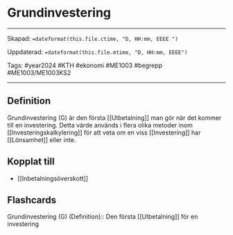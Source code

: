 # Grundinvestering

---
Skapad: `=dateformat(this.file.ctime, "D, HH:mm, EEEE ")`

Uppdaterad: `=dateformat(this.file.mtime, "D, HH:mm, EEEE")`

Tags: #year2024 #KTH #ekonomi #ME1003 #begrepp #ME1003/ME1003KS2

---

## Definition

Grundinvestering (G) är den första [[Utbetalning]] man gör när det kommer till en investering. Detta värde används i flera olika metoder inom [[Investeringskalkylering]] för att veta om en viss [[Investering]] har [[Lönsamhet]] eller inte.

## Kopplat till

- [[Inbetalningsöverskott]]

## Flashcards

Grundinvestering (G) (Definition):: Den första [[Utbetalning]] för en investering
<!--SR:!2024-03-03,13,290-->
